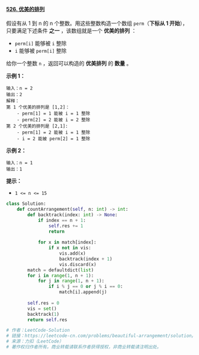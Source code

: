 #### [526. 优美的排列](https://leetcode-cn.com/problems/beautiful-arrangement/)

假设有从 1 到 n 的 n 个整数。用这些整数构造一个数组 `perm`（**下标从 1 开始**），只要满足下述条件 **之一** ，该数组就是一个 **优美的排列** ：

- `perm[i]` 能够被 `i` 整除
- `i` 能够被 `perm[i]` 整除

给你一个整数 `n` ，返回可以构造的 **优美排列** 的 **数量** 。

 

**示例 1：**

```
输入：n = 2
输出：2
解释：
第 1 个优美的排列是 [1,2]：
    - perm[1] = 1 能被 i = 1 整除
    - perm[2] = 2 能被 i = 2 整除
第 2 个优美的排列是 [2,1]:
    - perm[1] = 2 能被 i = 1 整除
    - i = 2 能被 perm[2] = 1 整除
```

**示例 2：**

```
输入：n = 1
输出：1
```

 

**提示：**

- `1 <= n <= 15`

```python
class Solution:
    def countArrangement(self, n: int) -> int:
        def backtrack(index: int) -> None:
            if index == n + 1:
                self.res += 1
                return
            
            for x in match[index]:
                if x not in vis:
                    vis.add(x)
                    backtrack(index + 1)
                    vis.discard(x)
        match = defaultdict(list)
        for i in range(1, n + 1):
            for j in range(1, n + 1):
                if i % j == 0 or j % i == 0:
                    match[i].append(j)
        
        self.res = 0
        vis = set()
        backtrack(1)
        return self.res

# 作者：LeetCode-Solution
# 链接：https://leetcode-cn.com/problems/beautiful-arrangement/solution/you-mei-de-pai-lie-by-leetcode-solution-vea2/
# 来源：力扣（LeetCode）
# 著作权归作者所有。商业转载请联系作者获得授权，非商业转载请注明出处。
```

